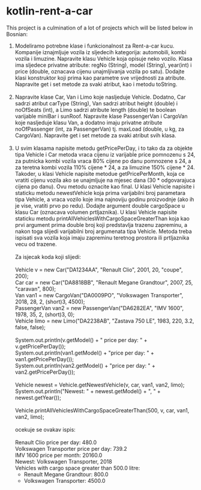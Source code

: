# kotlin-rent-a-car

This project is a culmination of a lot of projects
which will be listed below in Bosnian:
1. Modeliramo potrebne klase i funkcionalnost za Rent-a-car kucu. Kompanije iznajmljuje vozila iz
   sljedecih kategorija: automobili, kombi vozila i limuzine. Napravite klasu Vehicle koja opisuje
   neko vozilo. Klasa ima sljedece privatne atribute: regNo (String), model (String), year(int) i
   price (double, oznacava cijenu unajmljivanja vozila po satu). Dodajte klasi konstruktor koji
   prima kao parametre sve vrijednosti za atribute. Napravite get i set metode za svaki atribut,
   kao i metodu toString. <br><br>
2. Napravite klase Car, Van i Limo koje nasljeduje Vehicle. Dodatno, Car sadrzi atribut
   carType (String), Van sadrzi atribut height (double) i noOfSeats (int), a Limo sadrzi atribute
   length (double) te boolean varijable miniBar i sunRoof. Napravite klase PassengerVan i CargoVan
   koje nasljeduje klasu Van, a dodatno imaju privatne atribute noOfPassenger (int, za PassengerVan)
   tj. maxLoad (double, u kg, za CargoVan). Napravite get i set metode za svaki atribut svih klasa.<br><br>
3. U svim klasama napisite metodu getPricePerDay, i to tako da za objekte tipa Vehicle i Car metoda
   vraca cijenu iz varijable price pomnozenu s 24, za putnicka kombi vozila vraca 80% cijene po danu
   pomnozene s 24, a za teretna kombi vozila 110% cijene * 24, a za limuzine 150% cijene * 24. Takoder,
   u klasi Vehicle napisite metodue getPricePerMonth, koja ce vratiti cijenu vozila ako se unajmljuje
   na mjesec dana (30 * odgovarajuca cijena po danu). Ovu metodu oznacite kao final. U klasi Vehicle
   napisite i staticku metodu newestVehicle koja prima varijabilni broj parametara tipa Vehicle, a vraca
   vozilo koje ima najnoviju godinu proizvodnje (ako ih je vise, vratiti prvo po redu). Dodajte argument
   double cargoSpace u klasu Car (oznacava volumen prtljaznika). U klasi Vehicle napisite staticku metodu
   printAllVehiclesWithCargoSpaceGreaterThan koja kao prvi argument prima double broj koji predstavlja
   trazenu zapreminu, a nakon toga slijedi varijabilni broj argumenata tipa Vehicle. Metoda treba ispisati
   sva vozila koja imaju zapreminu teretnog prostora ili prtljaznika vecu od trazene.
   <br><br>
   Za isjecak koda koji slijedi:<br><br>
   Vehicle v = new Car("DA1234AA", "Renault Clio", 2001, 20, "coupe", 200);<br>
   Car car = new Car("DA8818BB", "Renault Megane Grandtour", 2007, 25, "caravan", 800);<br>
   Van van1 = new CargoVan("DA0009PO", "Volkswagen Transporter", 2018, 28, 2, (short)3, 4500);<br>
   PassengerVan van2 = new PassengerVan("DA6282EA", "IMV 1600", 1978, 35, 2, (short)3, 0);<br>
   Vehicle limo = new Limo("DA2238AB", "Zastava 750 LE", 1983, 220, 3.2, false, false);<br>
   <br>
   System.out.println(v.getModel() + " price per day: " + v.getPricePerDay());<br>
   System.out.println(van1.getModel() + "price per day: " + van1.getPricePerDay());<br>
   System.out.println(van2.getModel() + "price per day: " + van2.getPricePerDay());<br>
   <br>
   Vehicle newest = Vehicle.getNewestVehicle(v, car, van1, van2, limo);<br>
   System.out.println("Newest: " + newest.getModel() + ", " + newest.getYear());<br>
   <br>
   Vehicle.printAllVehiclesWithCargoSpaceGreaterThan(500, v, car, van1, van2, limo);<br>
   <br>
   ocekuje se ovakav ispis:<br>
   <br>
   Renault Clio price per day: 480.0<br>
   Volkswagen Transporter price per day: 739.2<br>
   IMV 1600 price per month: 20160.0<br>
   Newest: Volkswagen Transporter, 2018<br>
   Vehicles with cargo space greater than 500.0 litre:<br>
   - Renault Megane Grandtour: 800.0<br>
   - Volkswagen Transporter: 4500.0<br>

